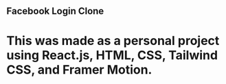 ## Facebook Login Clone
# This was made as a personal project using React.js, HTML, CSS, Tailwind CSS, and Framer Motion.
